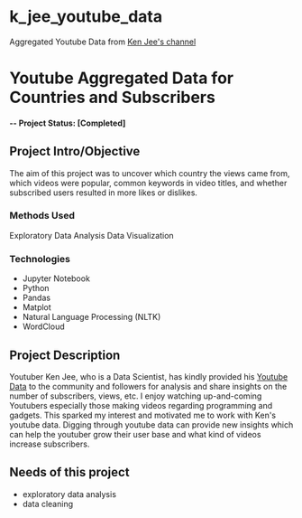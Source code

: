 # k_jee_youtube_data
Aggregated Youtube Data from [Ken Jee's channel](https://www.youtube.com/c/KenJee1)


# Youtube Aggregated Data for Countries and Subscribers

#### -- Project Status: [Completed]


## Project Intro/Objective
The aim of this project was to uncover which country the views came from, which videos were popular, common keywords in video titles, and whether subscribed users resulted in more likes or dislikes. 


### Methods Used
Exploratory Data Analysis
Data Visualization


### Technologies
* Jupyter Notebook
* Python
* Pandas
* Matplot
* Natural Language Processing (NLTK)
* WordCloud


## Project Description
Youtuber Ken Jee, who is a Data Scientist, has kindly provided his [Youtube Data](https://www.kaggle.com/datasets/kenjee/ken-jee-youtube-data/download) to the community and followers for analysis and share insights on the number of subscribers, views, etc. 
I enjoy watching up-and-coming Youtubers especially those making videos regarding programming and gadgets. This sparked my interest and motivated me to work with Ken's youtube data. Digging through youtube data can provide new insights which can help the youtuber grow their user base and what kind of videos increase subscribers.


## Needs of this project
- exploratory data analysis
- data cleaning

